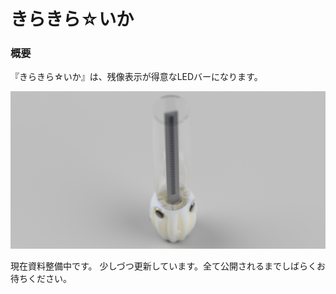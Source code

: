 きらきら☆いか
===================

### 概要

『きらきら☆いか』は、残像表示が得意なLEDバーになります。

![Image](https://raw.githubusercontent.com/carcon999/kirakira-ika/master/img/kirakira-ika-cg.png)

現在資料整備中です。
少しづつ更新しています。全て公開されるまでしばらくお待ちください。

